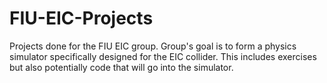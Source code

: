 # FIU-EIC-Projects
Projects done for the FIU EIC group. Group's goal is to form a physics simulator specifically designed for the EIC collider. This includes exercises but also potentially code that will go into the simulator.
